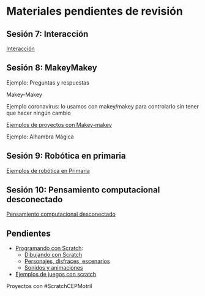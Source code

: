 # Materiales pendientes de revisión

## Sesión 7: Interacción

[Interacción](./Interacion.md)

## Sesión 8: MakeyMakey


Ejemplo: Preguntas y respuestas

Makey-Makey


Ejemplo  coronavirus: lo usamos con makey/makey para controlarlo sin tener que hacer ningún cambio

[Ejemplos de proyectos con Makey-makey](./MakeyMakey/README.md)

Ejemplo: Alhambra Mágica

## Sesión 9: Robótica en primaria

[Ejemplos de robótica en Primaria](./RoboticaPrimaria.md)

## Sesión 10: Pensamiento computacional desconectado

[Pensamiento computacional desconectado](./compOffline.md)


## Pendientes
* [Programando con Scratch](./Scratch.md):
  * [Dibujando con Scratch](./Scratch.md#vamos-a-dibujar)
  * [Personajes, disfraces, escenarios](./Scratch.md#personaje)
  * [Sonidos y animaciones](./Scratch.md#sonido)
* [Ejemplos de juegos con scratch](./Ejemplos.md)


Proyectos con #ScratchCEPMotril